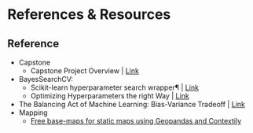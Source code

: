 # References & Resources

## Reference

* Capstone
  * Capstone Project Overview  |  [Link](/BH-PCMLAI-Capstone-Project.pdf)
* BayesSearchCV:
  * Scikit-learn hyperparameter search wrapper¶  |  [Link](https://scikit-optimize.github.io/stable/auto_examples/sklearn-gridsearchcv-replacement.html)
  * Optimizing Hyperparameters the right Way  |  [Link](https://towardsdatascience.com/optimizing-hyperparameters-the-right-way-3c9cafc279cc)
* The Balancing Act of Machine Learning: Bias-Variance Tradeoff  |  [Link](https://pub.towardsai.net/the-balancing-act-of-machine-learning-bias-variance-tradeoff-d7e851a6c9a8)
* Mapping
  * [Free base-maps for static maps using Geopandas and Contextily](https://towardsdatascience.com/free-base-maps-for-static-maps-using-geopandas-and-contextily-cd4844ff82e1)

